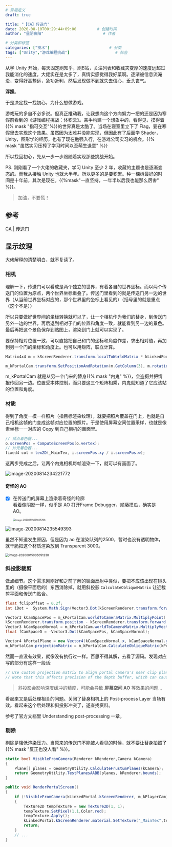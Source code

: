 ```yaml
---
# 常用定义
draft: true

title: "【CA】传送门"
date: 2020-08-10T00:29:44+09:00			# 创建时间
author: "昼阴夜阳"             				# 作者

# 分类和标签
categories: ["技术"]		            		# 分类
tags: ["Unity","游戏编程挑战"]		    		# 标签
---
```


从学 Unity 开始，每天固定刷知乎，刷B站，关注列表和收藏夹变厚的速度远超过我能消化的速度。大佬实在是太多了，真情实感觉得我好菜啊。逐渐被信息流淹没，变得好高骛远，急功近利，然后发现做不到就失去信心，垂头丧气。

**浮躁**。

于是决定找一找初心，为什么想做游戏。

游戏玩的多自不必多说。但真正推动我，让我想向这个方向努力一把的还是因为寒假前看到的《游戏编程挑战：体积云》。亲手构建一个想象中的，看得见，摸得着{{% mask "指可交互"%}}的世界真是太酷了。当场在寝室里立下了 Flag，要在寒假里去实现这个效果。虽然因为太难并没能实现，但因此有了后面学 Shader，Unity，图形学的经历，也有了现在勉强入行，在游戏公司实习的机会。{{% mask "虽然实习压榨了学习时间以至萌生退意" %}} 

所以找回初心，先从一步一步跟随着实现那些挑战开始。

PS. 刚刚看了一个大佬的收藏夹，学习 Unity 至少 2 年，收藏的主题也是逐渐变态的。而我从接触 Unity 也就大半年。所以更多的是要积累。种一棵树最好的时间是十年前，其次是现在。{{%mask"一直坚持，一年半以后我也能那么厉害" %}}。

> 加油，不要慌！

## 参考

[CA | 传送门](https://www.bilibili.com/video/bv1w741147Df/)

## 显示纹理

大佬解释的清楚明白，就不复读了。

### 相机

理解一下，传送门可以看成是两个独立的世界，有着各自的世界坐标。而以两个传送门的位置为原点，两个世界坐标重叠了。传送门里看到的就是传送门另一边的世界（从当前世界坐标对应的，那个世界里的坐标上看见的）（括号里的就是重点（这个不是））

所以只要做好世界间的坐标转换就可以了，让一个相机作为我们的替身，到传送门另外一边的世界，再后退到相对于门的位置和角度一致，就能看到另一边的景色。最后再把这个景色保存到贴图上，渲染到门上就可以实现了。

要保持相对位置一致，可以直接把自己和门的坐标和角度作差，求出相对值，再加到另一个门的坐标和角度上。也可以用矩阵，联立计算。

```c#
Matrix4x4 m = kScreenRenderer.transform.localToWorldMatrix * kLinkedPortal.kScreenRenderer.transform.worldToLocalMatrix * m_kPlayerCam.transform.localToWorldMatrix;

m_kPortalCam.transform.SetPositionAndRotation(m.GetColumn(3), m.rotation);
```

m_kPortalCam 就是从另一个门来的替身{{% mask "内鬼" %}}，会盗摄并把情报传回另一边。位置受本体控制，而只要这三个矩阵相乘，内鬼就知道了它应该站的位置和角度。

### 材质

得到了角度一模一样照片（指目标渲染纹理），就要把照片覆盖在门上，也就是自己相机这帧的门变成这帧对应位置的照片。于是使用屏幕空间位置采样，也就是像素坐标一一对应的 Copy 到自己相机的画面里。

```c#
// 顶点着色器...
o.screenPos = ComputeScreenPos(o.vertex);
// 片元着色器...
fixed4 col = tex2D(_MainTex, i.screenPos.xy / i.screenPos.w);
```

这两步完成之后，让两个内鬼相机每帧渲染一下，就可以有画面了。

![image-20200814234221772](https://gitee.com/GZ1A/image-hosting/raw/master/blog/2020/08/image-20200814234221772.png)

#### 奇怪的 AO 

- [x] 在传送门的屏幕上渲染着奇怪的轮廓  
  看着像阴影一样，似乎是 AO 打开Frame Debugger，顺藤摸瓜，确实是 AO。   

  <img src="https://gitee.com/GZ1A/image-hosting/raw/master/blog/2020/08/image-20200815001625766.png" alt="image-20200815001625766" style="zoom:50%;" />

![image-20200814235549393](https://gitee.com/GZ1A/image-hosting/raw/master/blog/2020/08/image-20200814235549393.png)

虽然不知道发生原因，但是因为 ao 在渲染队列的2500，暂时也没有透明物体，就干脆把这个材质渲染放到 Transparent 3000。

<img src="https://gitee.com/GZ1A/image-hosting/raw/master/blog/2020/08/image-20200815005051238.png" alt="image-20200815005051238" style="zoom:67%;" />

### 斜投影裁剪

做点细节。这个需求刚刚好和之前了解的镜面反射中类似，要把不应该出现在镜头里的（摄像平面后的）东西消除掉，就用斜投影 `CalculateObliqueMatrix` 让近裁剪平面和传送门贴合。

```c#
float fClipOffset = 0.2f;
int iDot =  System.Math.Sign(Vector3.Dot(kScreenRenderer.transform.forward, kScreenRenderer.transform.position - m_kPortalCam.transform.position));

Vector3 kCamSpacePos = m_kPortalCam.worldToCameraMatrix.MultiplyPoint(
kScreenRenderer.transform.position - kScreenRenderer.transform.forward * iDot * fClipOffset);
Vector3 kCamSpaceNormal = m_kPortalCam.worldToCameraMatrix.MultiplyVector(kScreenRenderer.transform.forward) * iDot;
float fCamSpaceD = -Vector3.Dot(kCamSpacePos, kCamSpaceNormal);

Vector4 kPortalPlane = new Vector4(kCamSpaceNormal.x, kCamSpaceNormal.y, kCamSpaceNormal.z, fCamSpaceD);
m_kPortalCam.projectionMatrix = m_kPortalCam.CalculateObliqueMatrix(kPortalPlane);
```

然而一直没有效果，就像没有执行过一样。百思不得其解，去看了源码。发现对应写的部分有这样一段话:

```c#
// Use custom projection matrix to align portal camera's near clip plane with the surface of the portal
// Note that this affects precision of the depth buffer, which can cause issues with effects like screenspace AO
```

> 斜投影会影响深度缓冲的精度，可能会导致 **屏幕空间 AO** 等效果的问题...

看起来又是后处理相关的问题。关闭了替身相机上的 Post-process Layer 当场有效。看起来这个后处理和斜投影冲突了，遂查找资料。

参考了官方文档里 Understanding post-processing 一章，

### 剔除

剔除是降低渲染压力。当原来的传送门不能被人看见的时候，就不要让替身拍照了{{% mask "反正也没人看" %}}。

```c#
static bool VisibleFromCamera(Renderer kRenderer,Camera kCamera)
{
    Plane[] planes = GeometryUtility.CalculateFrustumPlanes(kCamera);
    return GeometryUtility.TestPlanesAABB(planes, kRenderer.bounds);
}

public void RenderPortalScreen()
{
    if (!VisibleFromCamera(kLinkedPortal.kScreenRenderer, m_kPlayerCam))
    {
        Texture2D tempTexture = new Texture2D(1, 1);
        tempTexture.SetPixel(1,1,Color.red);
        tempTexture.Apply();
        kLinkedPortal.kScreenRenderer.material.SetTexture("_MainTex",tempTexture);
        return;
    }
	// ...
}
```





